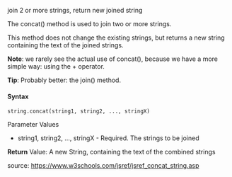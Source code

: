 join 2 or more strings, return new joined string

The concat() method is used to join two or more strings.

This method does not change the existing strings, but returns a new string containing the text of the joined strings.

**Note**: we rarely see the actual use of concat(), because we have a more simple way: using the + operator.

**Tip**: Probably better: the join() method.

#### Syntax

`string.concat(string1, string2, ..., stringX)` 

Parameter Values

- string1, string2, ..., stringX	- Required. The strings to be joined

**Return** Value:	A new String, containing the text of the combined strings

source: https://www.w3schools.com/jsref/jsref_concat_string.asp